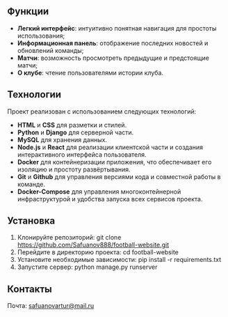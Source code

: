 ## Функции

- **Легкий интерфейс**: интуитивно понятная навигация для простоты использования;
- **Информационная панель**: отображение последних новостей и обновлений команды;
- **Матчи**: возможность просмотреть предыдущие и предстоящие матчи;
- **О клубе**: чтение пользователями истории клуба.

## Технологии

Проект реализован с использованием следующих технологий:
- **HTML** и **CSS** для разметки и стилей.
- **Python** и **Django** для серверной части.
- **MySQL** для хранения данных.
- **Node.js** и **React** для реализации клиентской части и создания интерактивного интерфейса пользователя.
- **Docker** для контейнеризации приложения, что обеспечивает его изоляцию и простоту развёртывания.
- **Git** и **Github** для управления версиями кода и совместной работы в команде.
- **Docker-Compose** для управления многоконтейнерной инфраструктурой и удобства запуска всех сервисов проекта.

## Установка

1. Клонируйте репозиторий:
   git clone https://github.com/Safuanov888/football-website.git
2. Перейдите в директорию проекта:
   cd football-website
3. Установите необходимые зависимости:
   pip install -r requirements.txt
4. Запустите сервер:
   python manage.py runserver

## Контакты

Почта: safuanovartur@mail.ru
